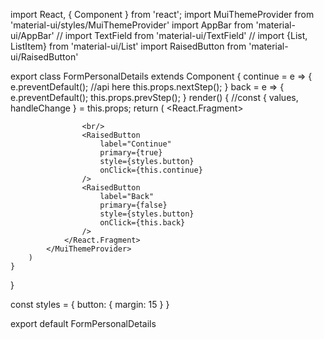 import React, { Component } from 'react';
import MuiThemeProvider from 'material-ui/styles/MuiThemeProvider'
import AppBar from 'material-ui/AppBar'
// import TextField from 'material-ui/TextField'
// import {List, ListItem} from 'material-ui/List'
import RaisedButton from 'material-ui/RaisedButton'

export class FormPersonalDetails extends Component {
    continue = e => {
        e.preventDefault();
        //api here
        this.props.nextStep();
    }
    back = e => {
        e.preventDefault();
        this.props.prevStep();
    }
    render() {
        //const { values, handleChange } = this.props;
        return (
            <MuiThemeProvider>
                <React.Fragment>
                    <AppBar title="Enter Personal Details" />
              
                    <br/>
                    <RaisedButton 
                        label="Continue"
                        primary={true}
                        style={styles.button}
                        onClick={this.continue}
                    />
                    <RaisedButton 
                        label="Back"
                        primary={false}
                        style={styles.button}
                        onClick={this.back}
                    />
                </React.Fragment>
            </MuiThemeProvider>
        )
    }
}

const styles = {
    button: {
        margin: 15
    }
}

export default FormPersonalDetails